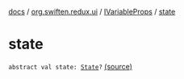 [docs](../../index.md) / [org.swiften.redux.ui](../index.md) / [IVariableProps](index.md) / [state](./state.md)

# state

`abstract val state: `[`State`](index.md#State)`?` [(source)](https://github.com/protoman92/KotlinRedux/tree/master/common/common-ui/src/main/kotlin/org/swiften/redux/ui/Props.kt#L17)